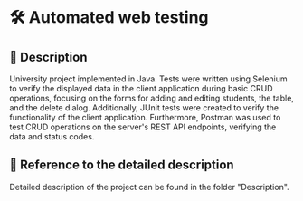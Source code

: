 # 🛠️ Automated web testing
## 📝 Description
University project implemented in Java. Tests were written using Selenium to verify the displayed data in the client application during basic CRUD operations, focusing on the forms for adding and editing students, the table, and the delete dialog. Additionally, JUnit tests were created to verify the functionality of the client application. Furthermore, Postman was used to test CRUD operations on the server's REST API endpoints, verifying the data and status codes.
## 📄 Reference to the detailed description
Detailed description of the project can be found in the folder "Description".